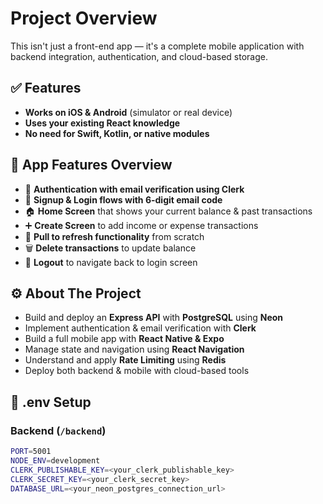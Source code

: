 # Project Overview

This isn't just a front-end app — it's a complete mobile application with backend integration, authentication, and cloud-based storage.

## ✅ Features

- **Works on iOS & Android** (simulator or real device)
- **Uses your existing React knowledge**
- **No need for Swift, Kotlin, or native modules**

## 📱 App Features Overview

- 🔐 **Authentication with email verification using Clerk**
- 📝 **Signup & Login flows with 6-digit email code**
- 🏠 **Home Screen** that shows your current balance & past transactions
- ➕ **Create Screen** to add income or expense transactions
- 🔄 **Pull to refresh functionality** from scratch
- 🗑️ **Delete transactions** to update balance
- 🚪 **Logout** to navigate back to login screen

## ⚙️ About The Project

- Build and deploy an **Express API** with **PostgreSQL** using **Neon**
- Implement authentication & email verification with **Clerk**
- Build a full mobile app with **React Native & Expo**
- Manage state and navigation using **React Navigation**
- Understand and apply **Rate Limiting** using **Redis**
- Deploy both backend & mobile with cloud-based tools

## 📁 .env Setup

### Backend (`/backend`)

```bash
PORT=5001
NODE_ENV=development
CLERK_PUBLISHABLE_KEY=<your_clerk_publishable_key>
CLERK_SECRET_KEY=<your_clerk_secret_key>
DATABASE_URL=<your_neon_postgres_connection_url>
